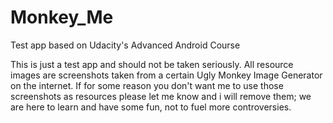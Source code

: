 # Monkey_Me
Test app based on Udacity's Advanced Android Course

This is just a test app and should not be taken seriously. All resource images are screenshots taken from a certain Ugly Monkey Image Generator on the internet. If for some reason you don't want me to use those screenshots as resources please let me know and i will remove them; we are here to learn and have some fun, not to fuel more controversies.
